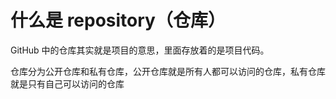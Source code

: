 # 什么是 repository（仓库）

GitHub 中的仓库其实就是项目的意思，里面存放着的是项目代码。

仓库分为公开仓库和私有仓库，公开仓库就是所有人都可以访问的仓库，私有仓库就是只有自己可以访问的仓库